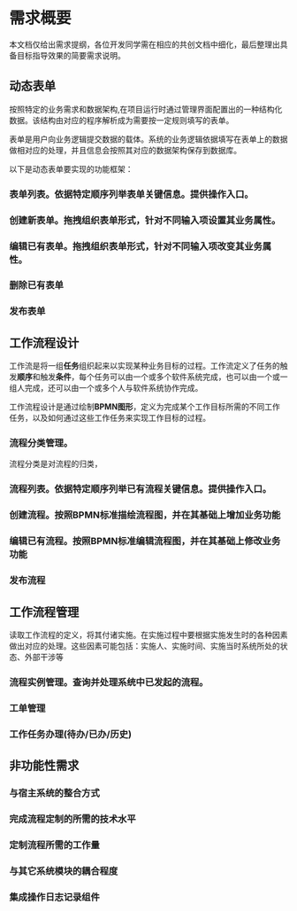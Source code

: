 # 需求概要

本文档仅给出需求提纲，各位开发同学需在相应的共创文档中细化，最后整理出具备目标指导效果的简要需求说明。

## 动态表单

按照特定的业务需求和数据架构,在项目运行时通过管理界面配置出的一种结构化数据。该结构由对应的程序解析成为需要按一定规则填写的表单。

表单是用户向业务逻辑提交数据的载体。系统的业务逻辑依据填写在表单上的数据做相对应的处理，并且信息会按照其对应的数据架构保存到数据库。

以下是动态表单要实现的功能框架：

### 表单列表。依据特定**顺序**列举表单**关键信息**。提供操作入口。

### 创建新表单。拖拽组织表单形式，针对不同输入项设置其业务属性。

### 编辑已有表单。拖拽组织表单形式，针对不同输入项改变其业务属性。

### 删除已有表单

### 发布表单


## 工作流程设计

工作流是将一组**任务**组织起来以实现某种业务目标的过程。工作流定义了任务的触发**顺序**和触发**条件**，每个任务可以由一个或多个软件系统完成，也可以由一个或一组人完成，还可以由一个或多个人与软件系统协作完成。

工作流程设计是通过绘制**BPMN图形**，定义为完成某个工作目标所需的不同工作任务，以及如何通过这些工作任务来实现工作目标的过程。

### 流程分类管理。
流程分类是对流程的归类，

### 流程列表。依据特定**顺序**列举已有流程**关键信息**。提供操作入口。

### 创建流程。按照BPMN标准描绘流程图，并在其基础上增加业务功能

### 编辑已有流程。按照BPMN标准编辑流程图，并在其基础上修改业务功能

### 发布流程


## 工作流程管理

读取工作流程的定义，将其付诸实施。在实施过程中要根据实施发生时的各种因素做出对应的处理。这些因素可能包括：实施人、实施时间、实施当时系统所处的状态、外部干涉等

### 流程实例管理。查询并处理系统中已发起的流程。

### 工单管理

### 工作任务办理(待办/已办/历史)


## 非功能性需求

### 与宿主系统的整合方式

### 完成流程定制的所需的技术水平

### 定制流程所需的工作量

### 与其它系统模块的耦合程度

### 集成操作日志记录组件
